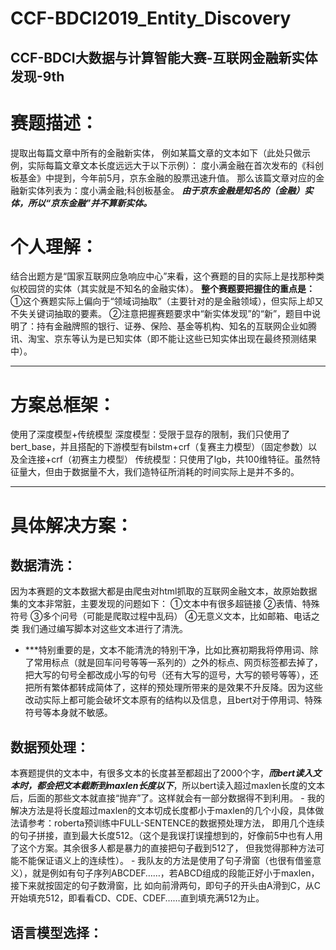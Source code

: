 # CCF-BDCI2019_Entity_Discovery
CCF-BDCI大数据与计算智能大赛-互联网金融新实体发现-9th
---
# 赛题描述：
提取出每篇文章中所有的金融新实体，
例如某篇文章的文本如下（此处只做示例，实际每篇文章文本长度远远大于以下示例）：
度小满金融在首次发布的《科创板基金》中提到，今年前5月，京东金融的股票迅速升值。
那么该篇文章对应的金融新实体列表为：度小满金融;科创板基金。
***由于京东金融是知名的（金融）实体，所以“京东金融”并不算新实体。***

# 个人理解：
结合出题方是“国家互联网应急响应中心”来看，这个赛题的目的实际上是找那种类似校园贷的实体（其实就是不知名的金融实体）。
**整个赛题要把握住的重点是：**
①这个赛题实际上偏向于“领域词抽取”（主要针对的是金融领域），但实际上却又不失关键词抽取的要素。
②注意把握赛题要求中“新实体发现”的“新”，题目中说明了：持有金融牌照的银行、证券、保险、基金等机构、知名的互联网企业如腾讯、淘宝、京东等认为是已知实体（即不能让这些已知实体出现在最终预测结果中）。

---
# 方案总框架：
使用了深度模型+传统模型
深度模型：受限于显存的限制，我们只使用了bert_base，并且搭配的下游模型有bilstm+crf（复赛主力模型）（固定参数）以及全连接+crf（初赛主力模型）
传统模型：只使用了lgb，共100维特征。虽然特征量大，但由于数据量不大，我们造特征所消耗的时间实际上是并不多的。

---
# 具体解决方案：

## 数据清洗：
因为本赛题的文本数据大都是由爬虫对html抓取的互联网金融文本，故原始数据集的文本非常脏，主要发现的问题如下：
①文本中有很多超链接
②表情、特殊符号
③多个问号（可能是爬取过程中乱码）
④无意义文本，比如邮箱、电话之类
我们通过编写脚本对这些文本进行了清洗。
- ***特别重要的是，文本不能清洗的特别干净，比如比赛初期我将停用词、除了常用标点（就是回车问号等等一系列的）之外的标点、网页标签都去掉了，把大写的句号全都改成小写的句号（还有大写的逗号，大写的顿号等等），还把所有繁体都转成简体了，这样的预处理所带来的是效果不升反降。因为这些改动实际上都可能会破坏文本原有的结构以及信息，且bert对于停用词、特殊符号等本身就不敏感。

## 数据预处理：
本赛题提供的文本中，有很多文本的长度甚至都超出了2000个字，***而bert读入文本时，都会把文本截断到maxlen长度以下***，所以bert读入超过maxlen长度的文本后，后面的那些文本就直接“抛弃”了。这样就会有一部分数据得不到利用。
      - 我的解决方法是将长度超过maxlen的文本切成长度都小于maxlen的几个小段，具体做法请参考：roberta预训练中FULL-SENTENCE的数据预处理方法，               即用几个连续的句子拼接，直到最大长度512。（这个是我误打误撞想到的，好像前5中也有人用了这个方案。其余很多人都是暴力的直接把句子截到512了，           但我觉得那种方法可能不能保证语义上的连续性）。
      - 我队友的方法是使用了句子滑窗（也很有借鉴意义），就是例如有句子序列ABCDEF……，若ABCD组成的段能正好小于maxlen，接下来就按固定的句子数滑窗，比         如向前滑两句，即句子的开头由A滑到C，从C开始填充512，即看看CD、CDE、CDEF……直到填充满512为止。

## 语言模型选择：
 
 



